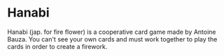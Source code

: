 # Hanabi
Hanabi (jap. for fire flower) is a cooperative card game made by Antoine Bauza. 
You can't see your own cards and must work together to play the cards in order to create a firework.
